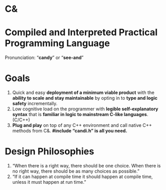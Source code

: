 # C& 
# Compiled and Interpreted Practical Programming Language

Pronunciation: “**candy**” or “**see-and**”

# Goals 
1. Quick and easy **deployment of a minimum viable product** with the **ability to scale and stay maintainable** by opting in to **type and logic safety** incrementally.
2. Low cognitive load on the programmer with **legible self-explanatory syntax** that is **familiar in logic to mainstream C-like languages**. (C/C++)    
3. **Plug and play** on top of any C++ environment and call native C++ methods from C&. **#include “candi.h” is all you need.**  

# Design Philosophies 
1. “When there is a right way, there should be one choice. When there is no right way, there should be as many choices as possible.” 
2. “If it can happen at compile time it should happen at compile time,  unless it must happen at run time.” 
